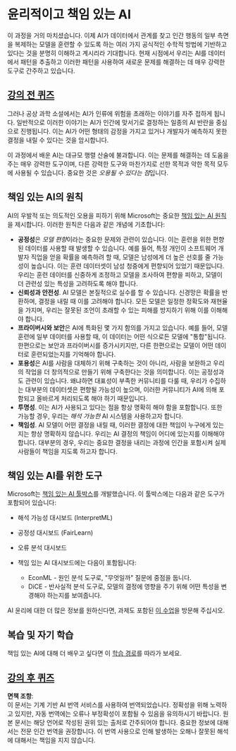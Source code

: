 # 윤리적이고 책임 있는 AI

이 과정을 거의 마치셨습니다. 이제 AI가 데이터에서 관계를 찾고 인간 행동의 일부 측면을 복제하는 모델을 훈련할 수 있도록 하는 여러 가지 공식적인 수학적 방법에 기반하고 있다는 것을 분명히 이해하고 계시리라 기대합니다. 현재 시점에서 우리는 AI를 데이터에서 패턴을 추출하고 이러한 패턴을 사용하여 새로운 문제를 해결하는 데 매우 강력한 도구로 간주하고 있습니다.

## [강의 전 퀴즈](https://white-water-09ec41f0f.azurestaticapps.net/quiz/5/)

그러나 공상 과학 소설에서는 AI가 인류에 위험을 초래하는 이야기를 자주 접하게 됩니다. 일반적으로 이러한 이야기는 AI가 인간에 맞서기로 결정하는 일종의 AI 반란을 중심으로 진행됩니다. 이는 AI가 어떤 형태의 감정을 가지고 있거나 개발자가 예측하지 못한 결정을 내릴 수 있다는 것을 암시합니다.

이 과정에서 배운 AI는 대규모 행렬 산술에 불과합니다. 이는 문제를 해결하는 데 도움을 주는 매우 강력한 도구이며, 다른 강력한 도구와 마찬가지로 선한 목적과 악한 목적 모두에 사용될 수 있습니다. 중요한 것은 *오용될 수 있다는 점*입니다.

## 책임 있는 AI의 원칙

AI의 우발적 또는 의도적인 오용을 피하기 위해 Microsoft는 중요한 [책임 있는 AI 원칙](https://www.microsoft.com/ai/responsible-ai?WT.mc_id=academic-77998-cacaste)을 제시합니다. 이러한 원칙은 다음과 같은 개념에 기초합니다:

* **공정성**은 *모델 편향*이라는 중요한 문제와 관련이 있습니다. 이는 훈련을 위한 편향된 데이터를 사용할 때 발생할 수 있습니다. 예를 들어, 특정 개인이 소프트웨어 개발자 직업을 얻을 확률을 예측하려 할 때, 모델은 남성에게 더 높은 선호를 줄 가능성이 높습니다. 이는 훈련 데이터셋이 남성 청중에게 편향되어 있었기 때문입니다. 우리는 훈련 데이터를 신중하게 조정하고 모델을 조사하여 편향을 피하고, 모델이 더 관련성 있는 특성을 고려하도록 해야 합니다.
* **신뢰성과 안전성**. AI 모델은 본질적으로 실수를 할 수 있습니다. 신경망은 확률을 반환하며, 결정을 내릴 때 이를 고려해야 합니다. 모든 모델은 일정한 정확도와 재현율을 가지며, 우리는 잘못된 조언이 초래할 수 있는 피해를 방지하기 위해 이를 이해해야 합니다.
* **프라이버시와 보안**은 AI에 특화된 몇 가지 함의를 가지고 있습니다. 예를 들어, 모델 훈련에 일부 데이터를 사용할 때, 이 데이터는 어떤 식으로든 모델에 "통합"됩니다. 한편으로는 보안과 프라이버시를 증가시키지만, 다른 한편으로는 모델이 어떤 데이터로 훈련되었는지를 기억해야 합니다.
* **포용성**은 AI를 사람을 대체하기 위해 구축하는 것이 아니라, 사람을 보완하고 우리의 작업을 더 창의적으로 만들기 위해 구축한다는 것을 의미합니다. 이는 공정성과도 관련이 있습니다. 왜냐하면 대표성이 부족한 커뮤니티를 다룰 때, 우리가 수집하는 대부분의 데이터셋은 편향될 가능성이 높으며, 이러한 커뮤니티가 AI에 의해 포함되고 올바르게 처리되도록 해야 하기 때문입니다.
* **투명성**. 이는 AI가 사용되고 있다는 점을 항상 명확히 해야 함을 포함합니다. 또한 가능할 경우, 우리는 *해석 가능한* AI 시스템을 사용하고자 합니다.
* **책임성**. AI 모델이 어떤 결정을 내릴 때, 이러한 결정에 대한 책임이 누구에게 있는지는 항상 명확하지 않습니다. 우리는 AI 결정의 책임이 어디에 있는지를 이해해야 합니다. 대부분의 경우, 우리는 중요한 결정을 내리는 과정에 인간을 포함시켜 실제 사람들이 책임을 지도록 하고자 합니다.

## 책임 있는 AI를 위한 도구

Microsoft는 [책임 있는 AI 툴박스](https://github.com/microsoft/responsible-ai-toolbox)를 개발했습니다. 이 툴박스에는 다음과 같은 도구가 포함되어 있습니다:

* 해석 가능성 대시보드 (InterpretML)
* 공정성 대시보드 (FairLearn)
* 오류 분석 대시보드
* 책임 있는 AI 대시보드에는 다음이 포함됩니다:

   - EconML - 원인 분석 도구로, "무엇일까" 질문에 중점을 둡니다.
   - DiCE - 반사실적 분석 도구로, 모델의 결정에 영향을 주기 위해 어떤 특성을 변경해야 하는지를 보여줍니다.

AI 윤리에 대한 더 많은 정보를 원하신다면, 과제도 포함된 [이 수업](https://github.com/microsoft/ML-For-Beginners/tree/main/1-Introduction/3-fairness?WT.mc_id=academic-77998-cacaste)을 방문해 주십시오.

## 복습 및 자기 학습

책임 있는 AI에 대해 더 배우고 싶다면 이 [학습 경로](https://docs.microsoft.com/learn/modules/responsible-ai-principles/?WT.mc_id=academic-77998-cacaste)를 따라가 보세요.

## [강의 후 퀴즈](https://white-water-09ec41f0f.azurestaticapps.net/quiz/6/)

**면책 조항**:  
이 문서는 기계 기반 AI 번역 서비스를 사용하여 번역되었습니다. 정확성을 위해 노력하고 있지만, 자동 번역에는 오류나 부정확성이 포함될 수 있음을 유의하시기 바랍니다. 원본 문서는 해당 언어로 작성된 권위 있는 출처로 간주되어야 합니다. 중요한 정보에 대해서는 전문 인간 번역을 권장합니다. 이 번역 사용으로 인해 발생하는 오해나 잘못된 해석에 대해서는 책임을 지지 않습니다.